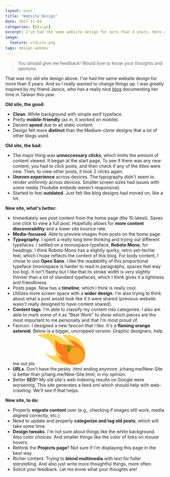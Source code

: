 ```yaml
---
layout: post
title: "Website Design"
date: 2017-11-04
categories: [Design]
excerpt: I've had the same website design for more than 3 years. Here are some of the thoughts and the reasoning behind the changes that have been implemented.
image:
  feature: oldsite.png
tags: design webdev
---
```

> You should give me feedback! Would love to know your thoughts and opinions.

That was my old site design above. I've had the same website design for more than 3 years. And so I really wanted to change things up. I was greatly inspired by my friend Janice, who has a really nice [blog](https://janicep.github.io) documenting her time in Taiwan this year.

**Old site, the good:**

- **Clean**. White background with simple serif typeface.
- Pretty **mobile-friendly** (as in, it worked on mobile).
- Decent **speed** due to all static content.
- Design felt more **distinct** than the Medium-clone designs that a lot of other blogs used.

**Old site, the bad:**

- The major thing was **unneccessary clicks**, which limits the amount of content viewed. It began at the start page. To see if there was any new content, you had to click posts, and then check if any of the titles were new. Then, to view other posts, it took 2 clicks again.
- **Uneven experience** across devices. The typography didn't seem to render uniformly across devices. Smaller screen sizes had issues with some media (Youtube embeds weren't responsive).
- Started to feel **outdated**. Just felt like blog designs had moved on, like a lot.

**New site, what's better:**

- Immediately see post content from the home page (the 10 latest). Saves one click to view a full post. Hopefully allows for **more content discoverability** and a lower site bounce rate.
- **Media-focused**. Able to preview images from posts on the home page.
- **Typography**. I spent a really long time thinking and trying out different typefaces. I settled on a monospace typeface, **Roboto Mono**, for headings. I think Roboto Mono has a slightly quirky, retro-yet-techie feel, which I hope reflects the content of this blog. For body content, I chose to use **Open Sans**. I like the readability of this proportional typeface (monospace is harder to read in paragraphs, spaces feel way too big). It isn't flashy but I like that its stroke width is *very* slightly thinner than a lot of standard typefaces, which I think gives it a lightness and friendliness.
- Posts page. Now has a **timeline**, which I think is really cool.
- Utilizes more screen space with a **wider design**. I'm also trying to think about what a post would look like if it were shared (previous website wasn't really designed to have content shared).
- **Content tags**. I'm able to classify my content into categories. I also am able to mark some of it as "Best Work" to show which pieces are the most important to me personally and that I'm most proud of.
- Favicon. I designed a new favicon that I like. It's a **flaming orange asteroid**. Below is a bigger, uncropped version. Graphic designers, help me out pls. <img src="img/flaming2.png" height= "100px">
- **URLs**. Don't have the pesky .html ending anymore. jchang.me/New-Site is better than jchang.me/New-Site.html, in my opinion.
- Better **SEO**? My old site's web indexing results on Google were worsening. This site generates a feed.xml which should help with web-crawling. We'll see if that helps.

**New site, to do:**

- Properly **migrate content** over (e.g., checking if images still work, media aligned correctly, etc.)
- Need to update and properly **categorize and tag old posts**, which will take some time.
- **Design tweaks**. I'm not sure about things like the white background. Also color choices. And smaller things like the color of links on mouse hovers.
- Rethink the **Projects page**? Not sure if I'm displaying this page in the best way.
- Richer content. Trying to **blend multimedia** with text for fuller storytelling. And also just write more thoughtful things, more often.
- Solicit your feedback. Let me know what your thoughts are!
